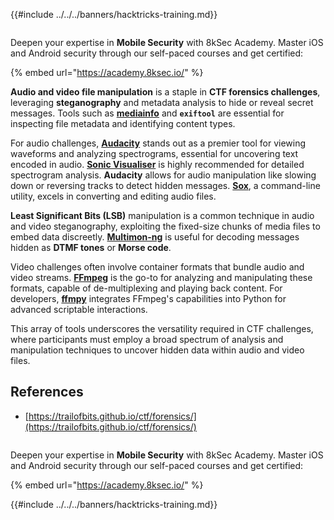 {{#include ../../../banners/hacktricks-training.md}}

<figure><img src="/images/image (2).png" alt=""><figcaption></figcaption></figure>

Deepen your expertise in **Mobile Security** with 8kSec Academy. Master iOS and Android security through our self-paced courses and get certified:

{% embed url="https://academy.8ksec.io/" %}

**Audio and video file manipulation** is a staple in **CTF forensics challenges**, leveraging **steganography** and metadata analysis to hide or reveal secret messages. Tools such as **[mediainfo](https://mediaarea.net/en/MediaInfo)** and **`exiftool`** are essential for inspecting file metadata and identifying content types.

For audio challenges, **[Audacity](http://www.audacityteam.org/)** stands out as a premier tool for viewing waveforms and analyzing spectrograms, essential for uncovering text encoded in audio. **[Sonic Visualiser](http://www.sonicvisualiser.org/)** is highly recommended for detailed spectrogram analysis. **Audacity** allows for audio manipulation like slowing down or reversing tracks to detect hidden messages. **[Sox](http://sox.sourceforge.net/)**, a command-line utility, excels in converting and editing audio files.

**Least Significant Bits (LSB)** manipulation is a common technique in audio and video steganography, exploiting the fixed-size chunks of media files to embed data discreetly. **[Multimon-ng](http://tools.kali.org/wireless-attacks/multimon-ng)** is useful for decoding messages hidden as **DTMF tones** or **Morse code**.

Video challenges often involve container formats that bundle audio and video streams. **[FFmpeg](http://ffmpeg.org/)** is the go-to for analyzing and manipulating these formats, capable of de-multiplexing and playing back content. For developers, **[ffmpy](http://ffmpy.readthedocs.io/en/latest/examples.html)** integrates FFmpeg's capabilities into Python for advanced scriptable interactions.

This array of tools underscores the versatility required in CTF challenges, where participants must employ a broad spectrum of analysis and manipulation techniques to uncover hidden data within audio and video files.

## References

- [https://trailofbits.github.io/ctf/forensics/](https://trailofbits.github.io/ctf/forensics/)

<figure><img src="/images/image (2).png" alt=""><figcaption></figcaption></figure>

Deepen your expertise in **Mobile Security** with 8kSec Academy. Master iOS and Android security through our self-paced courses and get certified:

{% embed url="https://academy.8ksec.io/" %}

{{#include ../../../banners/hacktricks-training.md}}
